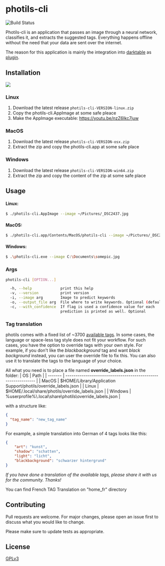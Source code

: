# photils-cli
![Build Status](https://github.com/scheckmedia/photils-cli/actions/workflows/build.yaml/badge.svg)

Photils-cli is an application that passes an image through a neural network, classifies it, and extracts the suggested tags. Everything happens offline without the need that your data are sent over the internet.

The reason for this application is mainly the integration into [darktable](https://www.darktable.org/) as [plugin](https://github.com/scheckmedia/photils-dt).

## Installation

[![](https://img.shields.io/badge/Releases%40latest-Download-blue)](https://github.com/scheckmedia/photils-cli/releases)

### Linux

1. Download the latest release `photils-cli-VERSION-linux.zip`
2. Copy the photils-cli.AppImage at some safe pleace
3. Make the AppImage executable: https://youtu.be/nzZ6Ikc7juw

### MacOS

1. Download the latest release `photils-cli-VERSION-osx.zip`
2. Extract the zip and copy the photils-cli.app at some safe place

### Windows

1. Download the latest release `photils-cli-VERSION-win64.zip`
2. Extract the zip and copy the content of the zip at some safe place

## Usage
#### Linux:
```bash
$ ./photils-cli.AppImage --image ~/Pictures/_DSC2437.jpg
```

#### MacOS:
```bash
$ ./photils-cli.app/Contents/MacOS/photils-cli --image ~/Pictures/_DSC2437.jpg
```

#### Windows:
```bash
$ .\photils-cli.exe --image C:\Documents\somepic.jpg
```

### Args
```bash
photils-cli [OPTION...]

  -h, --help             print this help
  -v, --version          print version
  -i, --image arg        Image to predict keywords
  -o, --output_file arg  File where to write keywords. Optional (default: "")
  -c, --with_confidence  If flag is used a confidence value for each
                         prediction is printed as well. Optional
```

### Tag translation
photils comes with a fixed list of ~3700 [available tags](https://github.com/scheckmedia/photils-cli/blob/master/res/labels.json). In some cases, the language or space-less tag style does not fit your workflow. For such cases, you have the option to override tags with your own style. For example, if you don't like the *blackbackground* tag and want *black background* instead, you can user the override file to fix this. You can also use it to translate the tags to the language of your choice.

All what you need is to place a file named **override_labels.json** in the folder:
| OS      | Path                                                           |
| ------- | -------------------------------------------------------------- |
| MacOS   | $HOME/Library/Application Support/photils/override_labels.json |
| Linux   | $HOME/.local/share/photils/override_labels.json                |
| Windows | %userprofile%\\.local\share\photils\override_labels.json        |

with a structure like:
```json
{
  "tag_name": "new_tag_name"
}
```
For example, a simple translation into German of 4 tags looks like this:

```json
{
    "art": "kunst",
    "shadow": "schatten",
    "light": "licht",
    "blackbackground": "schwarzer hintergrund"
}
```

*If you have done a translation of the available tags, please share it with us for the community. Thanks!*

You can find French TAG Translation on "home_fr" directory

## Contributing
Pull requests are welcome. For major changes, please open an issue first to discuss what you would like to change.

Please make sure to update tests as appropriate.

## License
[GPLv3](https://choosealicense.com/licenses/gpl-3.0/)
